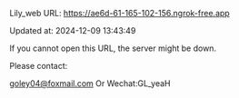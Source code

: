 Lily_web URL: https://ae6d-61-165-102-156.ngrok-free.app

Updated at: 2024-12-09 13:43:49

If you cannot open this URL, the server might be down.

Please contact: 

goley04@foxmail.com Or Wechat:GL_yeaH